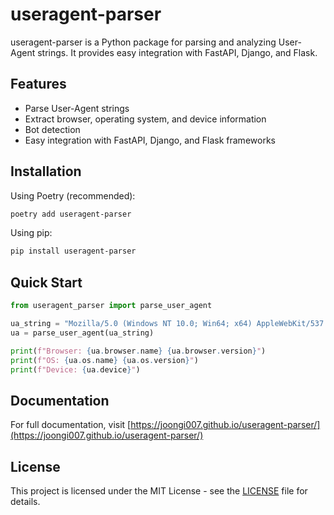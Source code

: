# useragent-parser

useragent-parser is a Python package for parsing and analyzing User-Agent strings. It provides easy integration with FastAPI, Django, and Flask.

## Features

- Parse User-Agent strings
- Extract browser, operating system, and device information
- Bot detection
- Easy integration with FastAPI, Django, and Flask frameworks

## Installation

Using Poetry (recommended):

```bash
poetry add useragent-parser
```

Using pip:

```bash
pip install useragent-parser
```

## Quick Start

```python
from useragent_parser import parse_user_agent

ua_string = "Mozilla/5.0 (Windows NT 10.0; Win64; x64) AppleWebKit/537.36 (KHTML, like Gecko) Chrome/91.0.4472.124 Safari/537.36"
ua = parse_user_agent(ua_string)

print(f"Browser: {ua.browser.name} {ua.browser.version}")
print(f"OS: {ua.os.name} {ua.os.version}")
print(f"Device: {ua.device}")
```

## Documentation

For full documentation, visit [https://joongi007.github.io/useragent-parser/](https://joongi007.github.io/useragent-parser/)

## License

This project is licensed under the MIT License - see the [LICENSE](LICENSE) file for details.